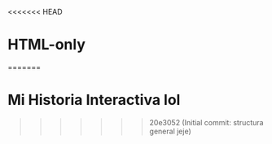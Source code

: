 <<<<<<< HEAD
# HTML-only
=======
# Mi Historia Interactiva lol
>>>>>>> 20e3052 (Initial commit: structura general jeje)
